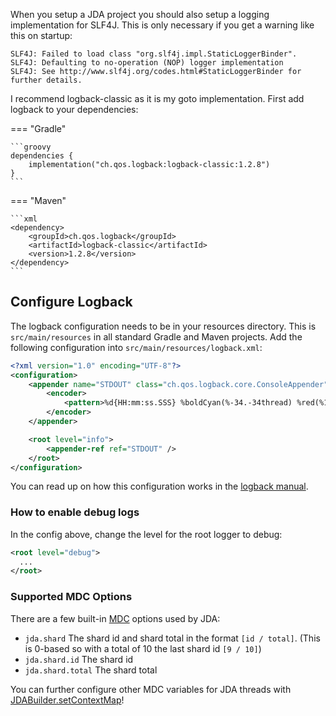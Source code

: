 When you setup a JDA project you should also setup a logging implementation for SLF4J. This is only necessary if you get a warning like this on startup:

```none
SLF4J: Failed to load class "org.slf4j.impl.StaticLoggerBinder".
SLF4J: Defaulting to no-operation (NOP) logger implementation
SLF4J: See http://www.slf4j.org/codes.html#StaticLoggerBinder for further details.
```

I recommend logback-classic as it is my goto implementation. First add logback to your dependencies:

=== "Gradle"

    ```groovy
    dependencies {
        implementation("ch.qos.logback:logback-classic:1.2.8")
    }
    ```

=== "Maven"

    ```xml
    <dependency>
        <groupId>ch.qos.logback</groupId>
        <artifactId>logback-classic</artifactId>
        <version>1.2.8</version>
    </dependency>
    ```


## Configure Logback

The logback configuration needs to be in your resources directory. This is `src/main/resources` in all standard Gradle and Maven projects.
Add the following configuration into `src/main/resources/logback.xml`:

```xml
<?xml version="1.0" encoding="UTF-8"?>
<configuration>
    <appender name="STDOUT" class="ch.qos.logback.core.ConsoleAppender">
        <encoder>
            <pattern>%d{HH:mm:ss.SSS} %boldCyan(%-34.-34thread) %red(%10.10X{jda.shard}) %boldGreen(%-15.-15logger{0}) %highlight(%-6level) %msg%n</pattern>
        </encoder>
    </appender>

    <root level="info">
        <appender-ref ref="STDOUT" />
    </root>
</configuration>
```

You can read up on how this configuration works in the [logback manual](https://logback.qos.ch/manual/configuration.html).

### How to enable debug logs

In the config above, change the level for the root logger to debug:

```xml
<root level="debug">
  ...
</root>
```

### Supported MDC Options

There are a few built-in [MDC](https://www.slf4j.org/api/org/slf4j/MDC.html) options used by JDA:

- `jda.shard` The shard id and shard total in the format `[id / total]`. (This is 0-based so with a total of 10 the last shard id `[9 / 10]`)
- `jda.shard.id` The shard id
- `jda.shard.total` The shard total

You can further configure other MDC variables for JDA threads with [JDABuilder.setContextMap](https://ci.dv8tion.net/job/JDA5/javadoc/net/dv8tion/jda/api/JDABuilder.html#setContextMap(java.util.concurrent.ConcurrentMap))!
